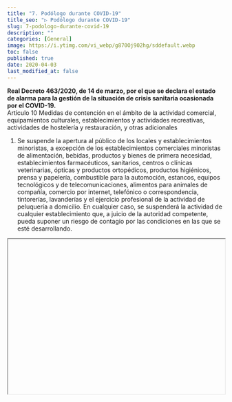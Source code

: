 ```yaml
---
title: "7. Podólogo durante COVID-19"
title_seo: "▷ Podólogo durante COVID-19"
slug: 7-podologo-durante-covid-19
description: ""
categories: [General]
image: https://i.ytimg.com/vi_webp/g870Oj902hg/sddefault.webp
toc: false
published: true
date: 2020-04-03
last_modified_at: false
---
```

>
  __Real Decreto 463/2020, de 14 de marzo, por el que se declara el estado de alarma para la gestión de la situación de crisis sanitaria ocasionada por el COVID-19.__  
  Artículo 10 Medidas de contención en el ámbito de la actividad comercial, equipamientos culturales, establecimientos y actividades recreativas, actividades de hostelería y restauración, y otras adicionales
  1. Se suspende la apertura al público de los locales y establecimientos minoristas, a excepción de los establecimientos comerciales minoristas de alimentación, bebidas, productos y bienes de primera necesidad, establecimientos farmacéuticos, sanitarios, centros o clínicas veterinarias, ópticas y productos ortopédicos, productos higiénicos, prensa y papelería, combustible para la automoción, estancos, equipos tecnológicos y de telecomunicaciones, alimentos para animales de compañía, comercio por internet, telefónico o correspondencia, tintorerías, lavanderías y el ejercicio profesional de la actividad de peluquería a domicilio. En cualquier caso, se suspenderá la actividad de cualquier establecimiento que, a juicio de la autoridad competente, pueda suponer un riesgo de contagio por las condiciones en las que se esté desarrollando.

<div class="img-thumbnail"><div class="embed-responsive embed-responsive-16by9 rounded-sm"><iframe class="embed-responsive-item" width="100%" height="360" data-src="https://www.youtube.com/embed/g870Oj902hg" allowfullscreen></iframe></div></div>
